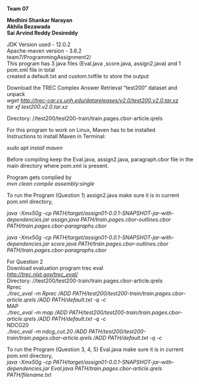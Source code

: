 **Team 07**   

**Medhini Shankar Narayan**   
**Akhila Bezawada**  
**Sai Arvind Reddy Desireddy**


JDK Version used - 12.0.2  
Apache-maven version - 3.6.2  
team7/ProgrammingAssignment2/  
This program has 3 java files (Eval.java ,score.java, assign2.java) and 1 pom.xml file in total  
created a default.txt and custom.txtfile to store the output  

Download the TREC Complex Answer Retrieval “test200“ dataset and unpack  
*wget http://trec-car.cs.unh.edu/datareleases/v2.0/test200.v2.0.tar.xz  
tar xf test200.v2.0.tar.xz*  


Directory: //test200/test200-train/train.pages.cbor-article.qrels

For this program to work on Linux, Maven has to be installed  
Instructions to install Maven in Terminal:  

*sudo apt install maven*

Before compiling keep the Eval.java, assign2.java, paragraph.cbor file in the main directory where pom.xml is present.  

Program gets complied by  
*mvn clean compile assembly:single*  

To run the Program (Question 1) assign2.java make sure it is in current pom.xml directory,  

*java -Xmx50g -cp PATH/target/assign01-0.0.1-SNAPSHOT-jar-with-dependencies.jar assign.java PATH/train.pages.cbor-outlines.cbor
PATH/train.pages.cbor-paragraphs.cbor*  


*java -Xmx50g -cp PATH/target/assign01-0.0.1-SNAPSHOT-jar-with-dependencies.jar score.java PATH/train.pages.cbor-outlines.cbor
PATH/train.pages.cbor-paragraphs.cbor*  




For Question 2  
Download evaluation program trec eval  
*http://trec.nist.gov/trec_eval/*  
Directory: //test200/test200-train/train.pages.cbor-article.qrels  
Rprec  
*./trec_eval -m Rprec /ADD PATH/test200/test200-train/train.pages.cbor-article.qrels /ADD PATH/default.txt -q -c*  
MAP  
*./trec_eval -m map /ADD PATH/test200/test200-train/train.pages.cbor-article.qrels /ADD PATH/default.txt -q -c*  
NDCG20  
*./trec_eval -m ndcg_cut.20 /ADD PATH/test200/test200-train/train.pages.cbor-article.qrels /ADD PATH/default.txt -q -c*  


To run the Program (Question 3, 4, 5) Eval.java  make sure it is in current pom.xml directory,  
 *java -Xmx50g -cp PATH/target/assign01-0.0.1-SNAPSHOT-jar-with-dependencies.jar Eval.java PATH/train.pages.cbor-article.qrels  PATH/filename.txt*


